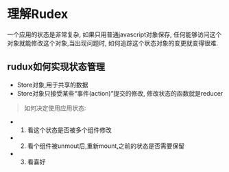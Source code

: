 # 理解Rudex

一个应用的状态是非常复杂, 如果只用普通javascript对象保存, 任何能够访问这个对象就能修改这个对象,当出现问题时, 如何追踪这个状态对象的变更就变得很难.

## rudux如何实现状态管理

- Store对象,用于共享的数据
- Store对象只接受某些“事件(action)”提交的修改, 修改状态的函数就是reducer




> 如何决定使用应用状态:





- 1. 看这个状态是否被多个组件修改
- 2. 看个组件被unmout后,重新mount,之前的状态是否需要保留
- 3. 看喜好



